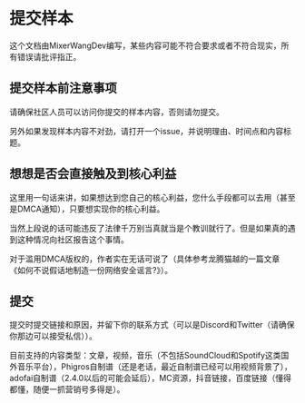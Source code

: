 # 提交样本

这个文档由MixerWangDev编写，某些内容可能不符合要求或者不符合现实，所有错误请批评指正。

## 提交样本前注意事项

请确保社区人员可以访问你提交的样本内容，否则请勿提交。

另外如果发现样本内容不对劲，请打开一个issue，并说明理由、时间点和内容标题。

## 想想是否会直接触及到核心利益

这里用一句话来讲，如果想达到您自己的核心利益，您什么手段都可以去用（甚至是DMCA通知），只要想实现你的核心利益。

当然上段说的话可能违反了法律千万别当真就当是个教训就行了。但是如果真的遇到这种情况向社区报告这个事情。

对于滥用DMCA版权的，作者实在无话可说了（具体参考龙腾猫越的一篇文章《如何不说假话地制造一份网络安全谣言?》）。

## 提交

提交时提交链接和原因，并留下你的联系方式（可以是Discord和Twitter（请确保你那边可以接受私信））。

目前支持的内容类型：文章，视频，音乐（不包括SoundCloud和Spotify这类国外音乐平台），Phigros自制谱（还是老话，最近自制谱已经可以用视频背景了），adofai自制谱（2.4.0以后的可能会延后），MC资源，抖音链接，百度链接（懂得都懂，随便一抓营销号多得是）。